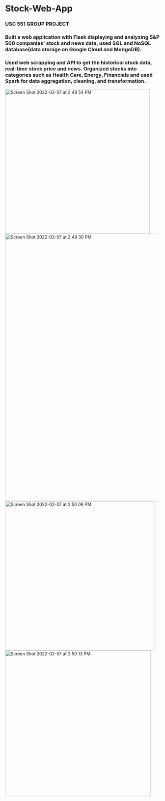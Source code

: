 # Stock-Web-App
### USC 551 GROUP PROJECT
### Built a web application with Flask displaying and analyzing S&P 500 companies' stock and news data, used SQL and NoSQL database(data storage on Google Cloud and MongoDB).
### Used web scrapping and API to get the historical stock data, real-time stock price and news. Organized stocks into categories such as Health Care, Energy, Financials and used Spark for data aggregation, cleaning, and transformation. 

<img width="471" alt="Screen Shot 2022-02-07 at 2 49 54 PM" src="https://user-images.githubusercontent.com/60943971/152885526-4de6f01d-c649-48c6-b69f-276fe257029d.png">
<img width="870" alt="Screen Shot 2022-02-07 at 2 49 30 PM" src="https://user-images.githubusercontent.com/60943971/152885531-5aeb25ac-8955-4571-9290-79caabc29271.png">
<img width="486" alt="Screen Shot 2022-02-07 at 2 50 06 PM" src="https://user-images.githubusercontent.com/60943971/152885545-c5c2d3e0-02d7-4f68-9a78-f05b2169ff8a.png">
<img width="474" alt="Screen Shot 2022-02-07 at 2 50 13 PM" src="https://user-images.githubusercontent.com/60943971/152885549-1354d221-7a4d-4afe-9672-030cae8a28a9.png">
